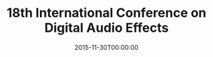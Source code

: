 ---
acronym: DAFx15
date: '2015-11-30T00:00:00'
ext_url: http://www.ntnu.edu/dafx15
location: Trondheim, Norway
submission_date: '2015-05-22T00:00:00'
title: 18th International Conference on Digital Audio Effects
---